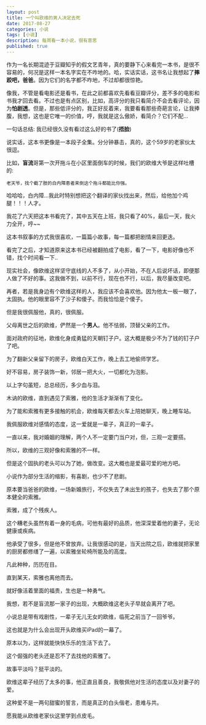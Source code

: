 ```yaml
---
layout: post
title: 一个叫欧维的男人决定去死
date: 2017-08-27
categories: 小说
tags: [小说]
description: 每周看一本小说，很有意思
published: true
---
```


作为一名长期混迹于豆瓣知乎的假文艺青年，真的要静下心来看完一本书，是很不容易的，何况是这样一本名字实在不咋地的。哈，实话实话，这书名让我想起了**摔跤吧，爸爸**。因为它们的名字都不咋地，不过却都很惊艳。

像我，不管是看电影还是看书，在此之前都喜欢先看看豆瓣评分，差不多的电影和书我才回去看。不过也是有点区别，比如，高评分的我只看简介不会去看评论，因为**怕剧透**。但是，那些低评分的，我正好反着来，我要看看那些奇葩言论，让我捧腹，我想，这也是它唯一的价值，哼，我就是这么傲娇，看简介？它们不配...

一句话总结: 我已经很久没有看过这么好的书了(**捂脸**)

说实话，这本书更像是一本段子全集。分分钟暴击，真的，这个59岁的老家伙太很逗。

比如，**盲流**哥第一次开拖斗在小区里面倒车的时候，我们的欧维大爷是这样吐槽的:

    老天爷，找个截了肢的白内障患者来倒这个拖斗都能比你强。

哈哈哈，白内障...我此时特别想把这个翻译的家伙找出来，然后，给他加个鸡腿！！！人才。

我花了六天把这本书看完了，其中五天在上班，我只看了40%，最后一天，我火力全开，哼~~

这本书叙事的方式我很喜欢，一篇篇小故事，每一篇都把剧情来回更迭。

看完了之后，才知道原来这本书已经被翻拍成了电影，看了一下，电影好像也不错，找个时间看一下..

现实社会，像欧维这样坚守底线的人不多了，从小开始，不在人后说坏话，即便那人做了不好的事。这我做不到，以前不行，现在也不行，以后，我尽量改变吧。

再者，若是我身边有个欧维这样的人，我应该不会喜欢他。因为他太一板一眼了，太固执。他的眼里容不了沙子和傻子。而我恰恰是个傻子。

但是我很佩服他，真的，很佩服。

父母离世之后的欧维，俨然是一个**男人**。他不怯弱，顶替父亲的工作。

面对政府的征地，欧维化身成勇猛的天朝钉子户。这大概是极少不为了钱的钉子户了吧。

为了翻新父亲留下的房子，欧维白天工作，晚上去工地偷师学艺。

好不容易，房子装饰一新，邻居一把大火，一切都化为泡影。

以上字句虽短，总总经历，多少血与泪。

木讷的欧维，直到遇见了索雅，他的生活才渐渐有了变化。

为了能和索雅有更多接触的机会，欧维每天都去火车上陪她聊天，晚上睡车站。

我佩服欧维对感情的态度，这一爱就是一辈子，真正的一辈子。

一直以来，我对婚姻的理解，两个人不一定要门当户对，但，三观一定要搭。

所以，欧维的三观好像和索雅的不一样。

但是这个固执的老头可以为了她，做改变。这大概也是爱最可爱的地方吧。

小说作为部分生活的缩影，有喜剧，也少不了悲剧。

原本要当爸爸的欧维，一场新婚旅行，不仅失去了未出生的孩子，也失去了那个原本健全的索雅。

索雅，成了个残疾人。

这个糟老头虽然有着一身的毛病，可他有最好的品质，他深深爱着他的妻子，无论健康或疾病。

他承受了很多，但是他不曾放弃。让我很感动的是，当天出院之后，欧维就把家里的厨房都修缮了一遍，以索雅坐轮椅所能及的高度。

凡此种种，历历在目。

直到某天，索雅也离他而去。

就好像活着里面的福贵，生也是一种勇气。

我想，若不是盲流那一家子的出现，大概欧维这老头子早就会离开了吧。

小说总是带有戏剧性，一辈子无儿无女的欧维，临死之前当了一回爷爷。

这也就是为什么会出现开头欧维买iPad的一幕了。

原本以为，这样就能快快乐乐的生活下去了。

这个倔强的老头还是忍不了去找他的索雅了。

故事平淡吗？挺平淡的。

欧维这辈子经历了太多的事，他正直且善良，我敬佩他对生活的态度以及对妻子的爱。

这种爱不是一两句甜蜜的誓言，而是真正的白头偕老，患难与共。

愿我能从欧维老家伙这里学到点皮毛。